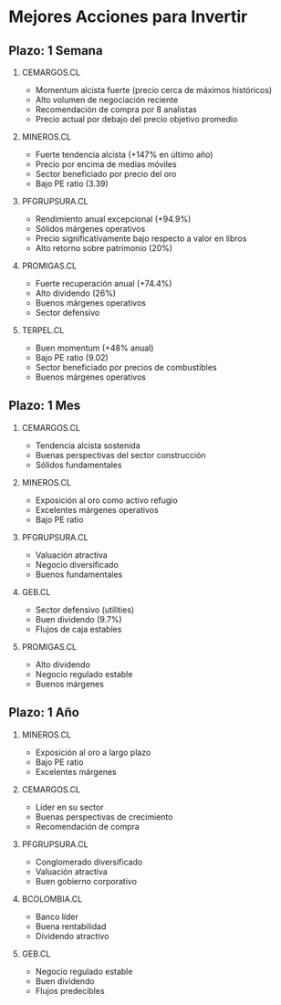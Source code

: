 # Mejores Acciones para Invertir

## Plazo: 1 Semana
1. CEMARGOS.CL
   - Momentum alcista fuerte (precio cerca de máximos históricos)
   - Alto volumen de negociación reciente
   - Recomendación de compra por 8 analistas
   - Precio actual por debajo del precio objetivo promedio

2. MINEROS.CL
   - Fuerte tendencia alcista (+147% en último año)
   - Precio por encima de medias móviles
   - Sector beneficiado por precio del oro
   - Bajo PE ratio (3.39)

3. PFGRUPSURA.CL
   - Rendimiento anual excepcional (+94.9%)
   - Sólidos márgenes operativos
   - Precio significativamente bajo respecto a valor en libros
   - Alto retorno sobre patrimonio (20%)

4. PROMIGAS.CL
   - Fuerte recuperación anual (+74.4%)
   - Alto dividendo (26%)
   - Buenos márgenes operativos
   - Sector defensivo

5. TERPEL.CL
   - Buen momentum (+48% anual)
   - Bajo PE ratio (9.02)
   - Sector beneficiado por precios de combustibles
   - Buenos márgenes operativos

## Plazo: 1 Mes
1. CEMARGOS.CL
   - Tendencia alcista sostenida
   - Buenas perspectivas del sector construcción
   - Sólidos fundamentales

2. MINEROS.CL
   - Exposición al oro como activo refugio
   - Excelentes márgenes operativos
   - Bajo PE ratio

3. PFGRUPSURA.CL
   - Valuación atractiva
   - Negocio diversificado
   - Buenos fundamentales

4. GEB.CL
   - Sector defensivo (utilities)
   - Buen dividendo (9.7%)
   - Flujos de caja estables

5. PROMIGAS.CL
   - Alto dividendo
   - Negocio regulado estable
   - Buenos márgenes

## Plazo: 1 Año
1. MINEROS.CL
   - Exposición al oro a largo plazo
   - Bajo PE ratio
   - Excelentes márgenes

2. CEMARGOS.CL
   - Líder en su sector
   - Buenas perspectivas de crecimiento
   - Recomendación de compra

3. PFGRUPSURA.CL
   - Conglomerado diversificado
   - Valuación atractiva
   - Buen gobierno corporativo

4. BCOLOMBIA.CL
   - Banco líder
   - Buena rentabilidad
   - Dividendo atractivo

5. GEB.CL
   - Negocio regulado estable
   - Buen dividendo
   - Flujos predecibles
